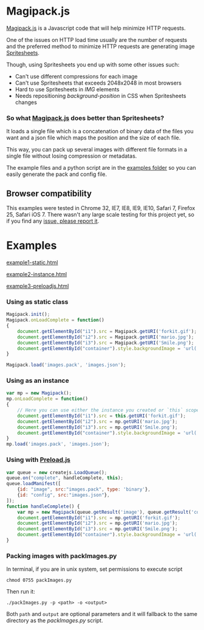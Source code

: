 Magipack.js
===========

[Magipack.js](https://github.com/keitakun/Magipack.js) is a Javascript code that will help minimize HTTP requests.

One of the issues on HTTP load time usually are the number of requests and the preferred method to minimize HTTP requests are generating image [Spritesheets](https://www.google.com/search?q=spritesheet&oq=spritesheet&aqs=chrome..69i57j69i59j69i60.1687j0j7&sourceid=chrome&espv=210&es_sm=91&ie=UTF-8).

Though, using Spritesheets you end up with some other issues such:

* Can't use different compressions for each image
* Can't use Spritesheets that exceeds 2048x2048 in most browsers
* Hard to use Spritesheets in *IMG* elements
* Needs repositioning *background-position* in CSS when Spritesheets changes

### So what [Magipack.js](https://github.com/keitakun/Magipack.js) does better than Spritesheets?
It loads a single file which is a concatenation of binary data of the files you want and a json file which maps the position and the size of each file.

This way, you can pack up several images with different file formats in a single file without losing compression or metadatas.

The example files and a python script are in the [examples folder](https://github.com/keitakun/Magipack.js/tree/master/examples) so you can easily generate the pack and config file.


Browser compatibility
---------------------
This examples were tested in Chrome 32, IE7, IE8, IE9, IE10, Safari 7, Firefox 25, Safari iOS 7.
There wasn't any large scale testing for this project yet, so if you find any [issue, please report it](https://github.com/keitakun/Magipack.js/issues).

Examples
========

[example1-static.html](http://hellokeita.in/xp/Magipack.js/example1-static.html)

[example2-instance.html](http://hellokeita.in/xp/Magipack.js/example2-instance.html)

[example3-preloadjs.html](http://hellokeita.in/xp/Magipack.js/example3-preloadjs.html)

### Using as static class
```javascript
Magipack.init();
Magipack.onLoadComplete = function()
{
	document.getElementById("i1").src = Magipack.getURI('forkit.gif');
	document.getElementById("i2").src = Magipack.getURI('mario.jpg');
	document.getElementById("i3").src = Magipack.getURI('Smile.png');
	document.getElementById("container").style.backgroundImage = 'url(' + Magipack.getURI('packman_ghost.gif') + ')';
}

Magipack.load('images.pack', 'images.json');
```

### Using as an instance
```javascript
var mp = new Magipack();
mp.onLoadComplete = function()
{
	// Here you can use either the instance you created or `this` scope.
	document.getElementById("i1").src = this.getURI('forkit.gif');
	document.getElementById("i2").src = mp.getURI('mario.jpg');
	document.getElementById("i3").src = mp.getURI('Smile.png');
	document.getElementById("container").style.backgroundImage = 'url(' + mp.getURI('packman_ghost.gif') + ')';
}
mp.load('images.pack', 'images.json');
```

### Using with [Preload.js](http://www.createjs.com/#!/PreloadJS)
``` javascript
var queue = new createjs.LoadQueue();
queue.on("complete", handleComplete, this);
queue.loadManifest([
	{id: "image", src:"images.pack", type: 'binary'},
	{id: "config", src:"images.json"},
]);
function handleComplete() {
	var mp = new Magipack(queue.getResult('image'), queue.getResult('config'));
	document.getElementById("i1").src = mp.getURI('forkit.gif');
	document.getElementById("i2").src = mp.getURI('mario.jpg');
	document.getElementById("i3").src = mp.getURI('Smile.png');
	document.getElementById("container").style.backgroundImage = 'url(' + mp.getURI('packman_ghost.gif') + ')';
}
```

### Packing images with packImages.py
In terminal, if you are in unix system, set permissions to execute script
```
chmod 0755 packImages.py
```

Then run it:
```
./packImages.py -p <path> -o <output>
```

Both `path` and `output` are optional parameters and it will fallback to the same directory as the *packImages.py* script.